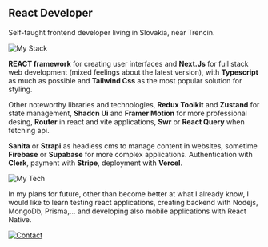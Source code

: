 ## React Developer

Self-taught frontend developer living in Slovakia, near Trencin.

![My Stack](https://skills.thijs.gg/icons?i=react,nextjs,tailwind&theme=dark)

**REACT framework** for creating user interfaces and **Next.Js** for full stack web development (mixed feelings about the latest version), with **Typescript** as much as possible and **Tailwind Css** as the most popular solution for styling.

Other noteworthy libraries and technologies, **Redux Toolkit** and **Zustand** for state management, **Shadcn Ui** and **Framer Motion** for more professional desing, **Router** in react and vite applications, **Swr** or **React Query** when fetching api.


**Sanita** or **Strapi** as headless cms to manage content in websites, sometime **Firebase** or **Supabase** for more complex applications. Authentication with **Clerk**, payment with **Stripe**, deployment with **Vercel**.

![My Tech](https://skills.thijs.gg/icons?i=vscode,github,git&theme=dark)

In my plans for future, other than become better at what I already know, I would like to learn testing react applications, creating backend with Nodejs, MongoDb, Prisma,... and developing also mobile applications with React Native.

[![Contact](https://skills.thijs.gg/icons?i=linkedin&theme=dark)](https://www.linkedin.com/in/marian-holly-8b73bb242/)


